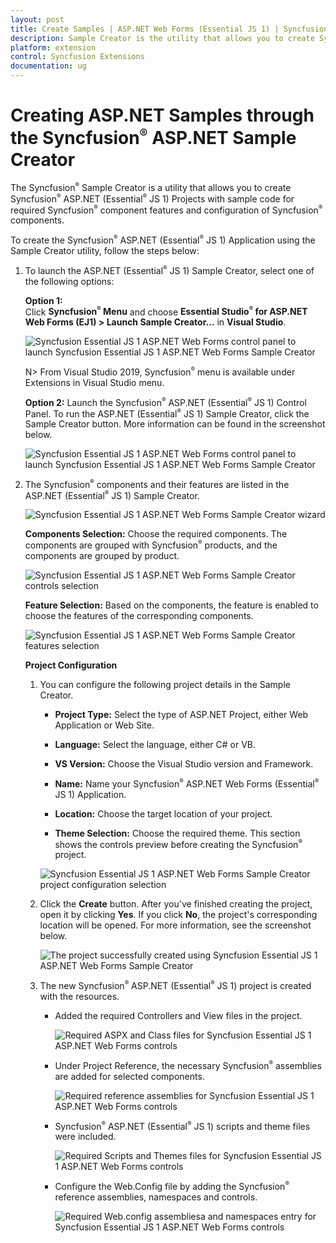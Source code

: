 ```yaml
---
layout: post
title: Create Samples | ASP.NET Web Forms (Essential JS 1) | Syncfusion
description: Sample Creator is the utility that allows you to create Syncfusion ASP.NET WebForms (Essential JS 1) Projects along with the samples
platform: extension
control: Syncfusion Extensions
documentation: ug
---
```


# Creating ASP.NET Samples through the Syncfusion<sup style="font-size:70%">&reg;</sup> ASP.NET Sample Creator

The Syncfusion<sup style="font-size:70%">&reg;</sup> Sample Creator is a utility that allows you to create Syncfusion<sup style="font-size:70%">&reg;</sup> ASP.NET (Essential<sup style="font-size:70%">&reg;</sup> JS 1) Projects with sample code for required Syncfusion<sup style="font-size:70%">&reg;</sup> component features and configuration of Syncfusion<sup style="font-size:70%">&reg;</sup> components.

To create the Syncfusion<sup style="font-size:70%">&reg;</sup> ASP.NET (Essential<sup style="font-size:70%">&reg;</sup> JS 1) Application using the Sample Creator utility, follow the steps below:

1. To launch the ASP.NET (Essential<sup style="font-size:70%">&reg;</sup> JS 1) Sample Creator, select one of the following options:

   **Option 1:**  
   Click **Syncfusion<sup style="font-size:70%">&reg;</sup> Menu** and choose **Essential Studio<sup style="font-size:70%">&reg;</sup> for ASP.NET Web Forms (EJ1) > Launch Sample Creator…** in **Visual Studio**.

   ![Syncfusion Essential JS 1 ASP.NET Web Forms control panel to launch Syncfusion Essential JS 1 ASP.NET Web Forms Sample Creator](Create-Samples_images/Syncfusion_Menu_Sample_Creator.png)

   N> From Visual Studio 2019, Syncfusion<sup style="font-size:70%">&reg;</sup> menu is available under Extensions in Visual Studio menu.

   **Option 2:**
   Launch the Syncfusion<sup style="font-size:70%">&reg;</sup> ASP.NET (Essential<sup style="font-size:70%">&reg;</sup> JS 1) Control Panel. To run the ASP.NET (Essential<sup style="font-size:70%">&reg;</sup> JS 1) Sample Creator, click the Sample Creator button. More information can be found in the screenshot below.

   ![Syncfusion Essential JS 1 ASP.NET Web Forms control panel to launch Syncfusion Essential JS 1 ASP.NET Web Forms Sample Creator](Create-Samples_images/SampleCreator-img1.png)

2. The Syncfusion<sup style="font-size:70%">&reg;</sup> components and their features are listed in the ASP.NET (Essential<sup style="font-size:70%">&reg;</sup> JS 1) Sample Creator.

   ![Syncfusion Essential JS 1 ASP.NET Web Forms Sample Creator wizard](Create-Samples_images/SampleCreator-img2.png)

   **Components Selection:** Choose the required components. The components are grouped with Syncfusion<sup style="font-size:70%">&reg;</sup> products, and the components are grouped by product.

   ![Syncfusion Essential JS 1 ASP.NET Web Forms Sample Creator controls selection](Create-Samples_images/SampleCreator-img3.jpeg)

   **Feature Selection:** Based on the components, the feature is enabled to choose the features of the corresponding components.

   ![Syncfusion Essential JS 1 ASP.NET Web Forms Sample Creator features selection](Create-Samples_images/SampleCreator-img4.jpeg)

   **Project Configuration**

   1. You can configure the following project details in the Sample Creator.

      * **Project Type:** Select the type of ASP.NET Project, either Web Application or Web Site.

      * **Language:** Select the language, either C# or VB.

      * **VS Version:** Choose the Visual Studio version and Framework.

      * **Name:** Name your Syncfusion<sup style="font-size:70%">&reg;</sup> ASP.NET Web Forms (Essential<sup style="font-size:70%">&reg;</sup> JS 1) Application.

      * **Location:** Choose the target location of your project.

      * **Theme Selection:** Choose the required theme. This section shows the controls preview before creating the Syncfusion<sup style="font-size:70%">&reg;</sup> project.

      ![Syncfusion Essential JS 1 ASP.NET Web Forms Sample Creator project configuration selection](Create-Samples_images/SampleCreator-img5.png)

   2. Click the **Create** button. After you've finished creating the project, open it by clicking **Yes**. If you click **No**, the project's corresponding location will be opened. For more information, see the screenshot below.

      ![The project successfully created using Syncfusion Essential JS 1 ASP.NET Web Forms Sample Creator](Create-Samples_images/SampleCreator-img6.png)

   3. The new Syncfusion<sup style="font-size:70%">&reg;</sup> ASP.NET (Essential<sup style="font-size:70%">&reg;</sup> JS 1) project is created with the resources.

      * Added the required Controllers and View files in the project.

        ![Required ASPX and Class files for Syncfusion Essential JS 1 ASP.NET Web Forms controls](Create-Samples_images/SampleCreator-img7.png)

      * Under Project Reference, the necessary Syncfusion<sup style="font-size:70%">&reg;</sup> assemblies are added for selected components.

        ![Required reference assemblies for Syncfusion Essential JS 1 ASP.NET Web Forms controls](Create-Samples_images/SampleCreator-img8.png)

      * Syncfusion<sup style="font-size:70%">&reg;</sup> ASP.NET (Essential<sup style="font-size:70%">&reg;</sup> JS 1) scripts and theme files were included.

        ![Required Scripts and Themes files for Syncfusion Essential JS 1 ASP.NET Web Forms controls](Create-Samples_images/SampleCreator-img9.png)

      * Configure the Web.Config file by adding the Syncfusion<sup style="font-size:70%">&reg;</sup> reference assemblies, namespaces and controls.

        ![Required Web.config assembliesa and namespaces entry for Syncfusion Essential JS 1 ASP.NET Web Forms controls](Create-Samples_images/SampleCreator-img10.png)


   
